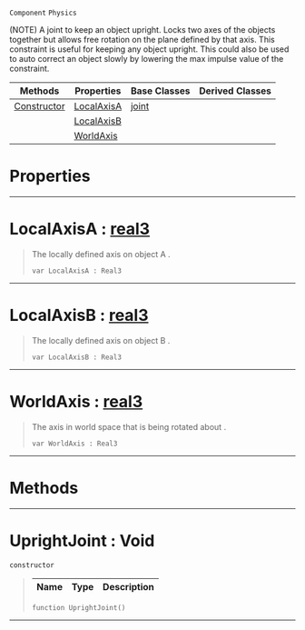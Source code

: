  `Component` `Physics`



(NOTE) A joint to keep an object upright. Locks two axes of the objects together but allows free rotation on the plane defined by that axis. This constraint is useful for keeping any object upright. This could also be used to auto correct an object slowly by lowering the max impulse value of the constraint.

|Methods|Properties|Base Classes|Derived Classes|
|---|---|---|---|
|[ Constructor](https://plasmaengine.github.io/PlasmaDocs/Plasma1/C++/code_reference/class_reference/uprightjoint.markdown#uprightjoint-void)|[ LocalAxisA](https://plasmaengine.github.io/PlasmaDocs/Plasma1/C++/code_reference/class_reference/uprightjoint.markdown#localaxisa-plasma-engine-d)|[joint](https://plasmaengine.github.io/PlasmaDocs/Plasma1/C++/code_reference/class_reference/joint.markdown)| |
| |[ LocalAxisB](https://plasmaengine.github.io/PlasmaDocs/Plasma1/C++/code_reference/class_reference/uprightjoint.markdown#localaxisb-plasma-engine-d)| | |
| |[ WorldAxis](https://plasmaengine.github.io/PlasmaDocs/Plasma1/C++/code_reference/class_reference/uprightjoint.markdown#worldaxis-plasma-engine-do)| | |


 #  Properties


---  
 #  LocalAxisA : [real3](https://plasmaengine.github.io/PlasmaDocs/Plasma1/C++/code_reference/lightning_base_types/real3.markdown)

> The locally defined axis on object A . 
> ``` lang=cpp, name=Lightning
> var LocalAxisA : Real3


---  
 #  LocalAxisB : [real3](https://plasmaengine.github.io/PlasmaDocs/Plasma1/C++/code_reference/lightning_base_types/real3.markdown)

> The locally defined axis on object B . 
> ``` lang=cpp, name=Lightning
> var LocalAxisB : Real3


---  
 #  WorldAxis : [real3](https://plasmaengine.github.io/PlasmaDocs/Plasma1/C++/code_reference/lightning_base_types/real3.markdown)

> The axis in world space that is being rotated about . 
> ``` lang=cpp, name=Lightning
> var WorldAxis : Real3


---  
 #  Methods


---  
 #  UprightJoint : Void

 `constructor`

> 
> |Name|Type|Description|
> |---|---|---|
> ``` lang=cpp, name=Lightning
> function UprightJoint()
> ``` 


---  
 

 